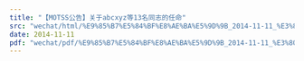 ```yaml
---
title: "【MOTSS公告】关于abcxyz等13名同志的任命"
src: "wechat/html/%E9%85%B7%E5%84%BF%E8%AE%BA%E5%9D%9B_2014-11-11_%E3%80%90MOTSS%E5%85%AC%E5%91%8A%E3%80%91%E5%85%B3%E4%BA%8Eabcxyz%E7%AD%8913%E5%90%8D%E5%90%8C%E5%BF%97%E7%9A%84%E4%BB%BB%E5%91%BD.html"
date: 2014-11-11
pdf: "wechat/pdf/%E9%85%B7%E5%84%BF%E8%AE%BA%E5%9D%9B_2014-11-11_%E3%80%90MOTSS%E5%85%AC%E5%91%8A%E3%80%91%E5%85%B3%E4%BA%8Eabcxyz%E7%AD%8913%E5%90%8D%E5%90%8C%E5%BF%97%E7%9A%84%E4%BB%BB%E5%91%BD.pdf"
---
```

